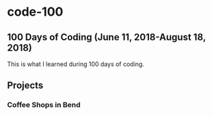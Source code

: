 # code-100
## 100 Days of Coding (June 11, 2018-August 18, 2018)
This is what I learned during 100 days of coding.

## Projects

### Coffee Shops in Bend
